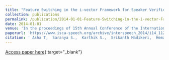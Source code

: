 ```yaml
---
title: "Feature Switching in the i-vector Framework for Speaker Verification"
collection: publications
permalink: /publication/2014-01-01-Feature-Switching-in-the-i-vector-Framework-for-Speaker-Verification
date: 2014-01-01
venue: 'In the proceedings of 15th Annual Conference of the International Speech Communication Association'
paperurl: 'https://www.isca-speech.org/archive/interspeech_2014/i14_1125.html'
citation: ' Asha T,  Saranya S.,  Karthik S.,  Srikanth Madikeri,  Hema Murthy, &quot;Feature Switching in the i-vector Framework for Speaker Verification.&quot; In the proceedings of 15th Annual Conference of the International Speech Communication Association, 2014.'
---
```

[Access paper here](https://www.isca-speech.org/archive/interspeech_2014/i14_1125.html){:target="_blank"}
